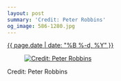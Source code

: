 ```yaml
---
layout: post
summary: 'Credit: Peter Robbins'
og_image: 586-1280.jpg
---
```


<p>
 <time>
  <a href="/586">
   {{ page.date | date: "%B %-d, %Y" }}
  </a>
 </time>
 <a href="/586">
  <figure data-taken="12/31/2016">
   <img alt="Credit: Peter Robbins" sizes="(min-width: 700px) 50vw, calc(100vw - 2rem)" src="{{ site.assets_url }}/586-640.jpg" srcset="{{ site.assets_url }}/586-320.jpg 320w, {{ site.assets_url }}/586-640.jpg 640w, {{ site.assets_url }}/586-960.jpg 960w, {{ site.assets_url }}/586-1280.jpg 1280w"/>
  </figure>
 </a>
 <span>
  Credit: Peter Robbins
 </span>
</p>
